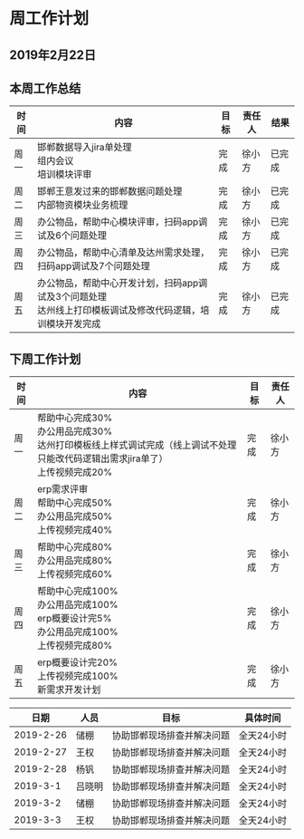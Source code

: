 # 周工作计划

## 2019年2月22日

## 本周工作总结

|时间|内容|目标|责任人|结果|
|--|--|--|--|--|
|周一|邯郸数据导入jira单处理<br>组内会议<br>培训模块评审|完成|徐小方|已完成|
|周二|邯郸王意发过来的邯郸数据问题处理<br>内部物资模块业务梳理|完成|徐小方|已完成|
|周三|办公物品，帮助中心模块评审，扫码app调试及6个问题处理|完成|徐小方|已完成|
|周四|办公物品，帮助中心清单及达州需求处理，扫码app调试及7个问题处理|完成|徐小方|已完成|
|周五|办公物品，帮助中心开发计划，扫码app调试及3个问题处理<br>达州线上打印模板调试及修改代码逻辑，培训模块开发完成|完成|徐小方|已完成|

## 下周工作计划

|时间|内容|目标|责任人|
|--|--|--|--|
|周一|帮助中心完成30%<br>办公用品完成30%<br>达州打印模板线上样式调试完成（线上调试不处理只能改代码逻辑出需求jira单了）<br>上传视频完成20%|完成|徐小方|
|周二|erp需求评审<br>帮助中心完成50%<br>办公用品完成50%<br>上传视频完成40%|完成|徐小方|
|周三|帮助中心完成80%<br>办公用品完成80%<br>上传视频完成60%|完成|徐小方|
|周四|帮助中心完成100%<br>办公用品完成100%<br>erp概要设计完5%<br>办公用品完成100%<br>上传视频完成80%|完成|徐小方|
|周五|erp概要设计完20%<br>上传视频完成100%<br>新需求开发计划<br>|完成|徐小方|




|日期|人员|目标|具体时间|
|--|--|--|--|
|2019-2-26|储棚|协助邯郸现场排查并解决问题|全天24小时|
|2019-2-27|王权|协助邯郸现场排查并解决问题|全天24小时|
|2019-2-28|杨钒|协助邯郸现场排查并解决问题|全天24小时|
|2019-3-1|吕晓明|协助邯郸现场排查并解决问题|全天24小时|
|2019-3-2|储棚|协助邯郸现场排查并解决问题|全天24小时|
|2019-3-3|王权|协助邯郸现场排查并解决问题|全天24小时|
